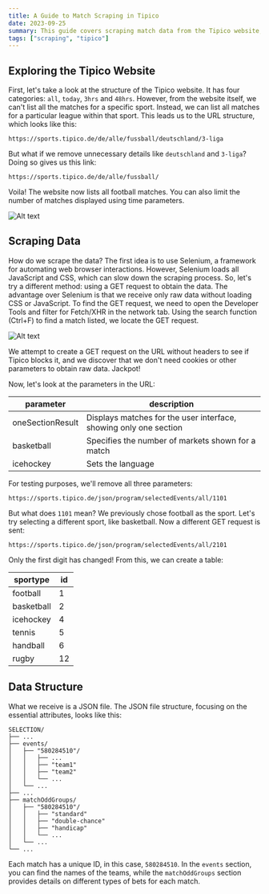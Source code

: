 ```yaml
---
title: A Guide to Match Scraping in Tipico
date: 2023-09-25
summary: This guide covers scraping match data from the Tipico website, encompassing URL structure, data scraping methods, parameter manipulation, and the JSON data structure.
tags: ["scraping", "tipico"]
---
```


## Exploring the Tipico Website

First, let's take a look at the structure of the Tipico website. It has four categories: ```all```, ```today```, ```3hrs``` and ```48hrs```. However, from the website itself, we can't list all the matches for a specific sport. Instead, we can list all matches for a particular league within that sport. This leads us to the URL structure, which looks like this:

```https://sports.tipico.de/de/alle/fussball/deutschland/3-liga```

But what if we remove unnecessary details like ```deutschland``` and ```3-liga```? Doing so gives us this link:

```https://sports.tipico.de/de/alle/fussball/```

Voila! The website now lists all football matches. You can also limit the number of matches displayed using time parameters.

![Alt text](all-bets.png "List of all matches for the sporttype football")

## Scraping Data

How do we scrape the data? The first idea is to use Selenium, a framework for automating web browser interactions. However, Selenium loads all JavaScript and CSS, which can slow down the scraping process. So, let's try a different method: using a GET request to obtain the data. The advantage over Selenium is that we receive only raw data without loading CSS or JavaScript. To find the GET request, we need to open the Developer Tools and filter for Fetch/XHR in the network tab. Using the search function (Ctrl+F) to find a match listed, we locate the GET request.

![Alt text](fetching.png "In this case we search for KCC FC and found the GET request")

We attempt to create a GET request on the URL without headers to see if Tipico blocks it, and we discover that we don't need cookies or other parameters to obtain raw data. Jackpot!

Now, let's look at the parameters in the URL:

| parameter   | description |
|------------|----|
| oneSectionResult   | Displays matches for the user interface, showing only one section  |
| basketball | Specifies the number of markets shown for a match  |
| icehockey  | Sets the language  |

For testing purposes, we'll remove all three parameters:

```https://sports.tipico.de/json/program/selectedEvents/all/1101```

But what does ```1101``` mean? We previously chose football as the sport. Let's try selecting a different sport, like basketball. Now a different GET request is sent: 

```https://sports.tipico.de/json/program/selectedEvents/all/2101```

Only the first digit has changed! From this, we can create a table:

| sportype   | id |
|------------|----|
| football   | 1  |
| basketball | 2  |
| icehockey  | 4  |
| tennis     | 5  |
| handball   | 6  |
| rugby      | 12 |

## Data Structure

What we receive is a JSON file. The JSON file structure, focusing on the essential attributes, looks like this:

```
SELECTION/
├── ...
├── events/
│   ├── "580284510"/
│   │   ├── ...
│   │   ├── "team1"
│   │   ├── "team2"
│   │   └── ...
│   └── ...
├── ...
├── matchOddGroups/
│   ├── "580284510"/
│   │   ├── "standard"
│   │   ├── "double-chance"
│   │   ├── "handicap"
│   │   └── ...
│   └── ...
└── ...
```

Each match has a unique ID, in this case, ```580284510```. In the ```events``` section, you can find the names of the teams, while the ```matchOddGroups``` section provides details on different types of bets for each match.